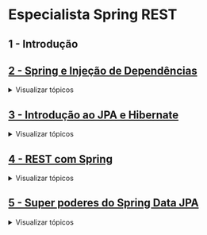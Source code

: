 # Especialista Spring REST

## 1 - Introdução

## [2 - Spring e Injeção de Dependências](/2.Spring-e-Injecao-de-Dependencias.md)

<details>
  <summary>Visualizar tópicos</summary>	

  - Spring Initializr

  - Spring Boot DevTools

  - Injeção pode acontecer

    - Pelo construtor
	
    - @Component
	
    - @Configuration + @Bean
	
    - @Autowired: no construtor, no setter ou atributo

      - A dependência pode ser opcional: permite realizar tratamento para quando não existir a dependência

  - Ambiguidade de beans
  
    - Desambiguação
	
      - Utilizando múltiplos beans
	  
      - Definindo o bean prioritário com @Primary
	  
      - @Qualifier para qualificar o @Component e indicar qual bean deve ser injetado
	  
      - Com anotação customizada: um @Qualifier customizado

  - Spring Profiles
  
    - Definindo comportamentos com @Profile("")
	
	- Selecionar ambiente pelo application.properties (um ou mais) OU parâmetro na IDE

  - Métodos de callback: ciclo de vida, @PostConstruct, @PreDestroy

  - Observer: publicar, consumir eventos

  - Propriedades

    - Properties file (application.properties, yml)
	
    - Variáveis ambiente do sistema operacional
	
    - Parâmetros por linha de comando
	
    - Propriedades customizadas com @Value
	
    - Propriedades com @ConfigurationProperties

  - Ativando Spring Profile

    - Via application.properties
	
    - Através de parâmetro na IDE
	
    - Por linha de comando
	
    - Por variável de ambiente
	
</details>	

## [3 - Introdução ao JPA e Hibernate](/3.Introducao-ao-JPA-e-Hibernate.md)

<details>
  <summary>Visualizar tópicos</summary>	

  - 3.1. Instalar MySQL Server e MySQL Workbench    
	
  - 3.2. O que é JPA e Hibernate?  	
  
  - 3.3. Adicionando JPA e configurando o Data Source
		
  - 3.4. Mapeando entidades com JPA
	
  - 3.5. Criando as tabelas do banco a partir das entidades
		
  - 3.6. Mapeando o id da entidade para autoincremento
  
  - 3.7. Importando dados de teste com import.sql
	  
  - 3.8. Consultando objetos do banco de dados
  
  - 3.9. Adicionando um objeto no banco de dados

  - 3.10. Buscando um objeto pelo id no banco de dados

  - 3.11. Atualizando um objeto no banco de dados
	  
  - 3.12. Excluindo um objeto do banco de dados
	  
  - 3.13. Conhecendo o padrão Aggregate do DDD   
	
  - 3.14. Conhecendo e implementando o padrão Repository
	
  - 3.15. Conhecendo e usando o Lombok
	
  - 3.16. Desafio: Lombok e repositório de restaurantes
	  
  - 3.17. Mapeando relacionamento com @ManyToOne
	  
  - 3.18. A anotação @JoinColumn	
	
  - 3.19. Propriedade nullable de @Column e @JoinColumn
	
  - 3.20. Desafio: mapeando entidades
	
</details>	
	
## [4 - REST com Spring](/4.rest-com-spring.md)

<details>
  <summary>Visualizar tópicos</summary>	
	
  - 4.1. O que é REST?
  
  - 4.2. Conhecendo as constraints do REST
  
  - 4.3. Diferença entre REST e RESTful
  
  - 4.4. Desenvolvedores de REST APIs puristas e pragmáticos

  - 4.5. Conhecendo o protocolo HTTP
  
  - 4.6. Usando o protocolo HTTP
  
  - 4.7. Instalando e testando o Postman
  
  - 4.8. Entendendo o que são Recursos REST
  
  - 4.9. Identificando recursos REST
  
  - 4.10. Modelando e requisitando um Collection Resource com GET
  
  - 4.11. Desafio: collection resource de estados
  
  - 4.12. Representações de recursos e content negotiation
  
  - 4.13. Implementando content negotiation para retornar JSON ou XML
  
  - 4.14. Consultando Singleton Resource com GET e @PathVariable

  - 4.15. Customizando as representações XML e JSON com @JsonIgnore, @JsonProperty e @JsonRootName
  
  - 4.16. Customizando a representação em XML com Wrapper e anotações do Jackson

  - 4.17. Conhecendo os métodos HTTP

  - 4.18. Conhecendo os códigos de status HTTP

  - 4.19. Definindo o status da resposta HTTP com @ResponseStatus

  - 4.20. Manipulando a resposta HTTP com ResponseEntity

  - 4.21. Corrigindo o Status HTTP para resource inexistente

  - 4.22. Status HTTP para collection resource vazia: qual usar?

  - 4.23. Modelando e implementando a inclusão de recursos com POST

  - 4.24. Negociando o media type do payload do POST com Content-Type

  - 4.25. Modelando e implementando a atualização de recursos com PUT

  - 4.26. Modelando e implementando a exclusão de recursos com DELETE

  - 4.27. Implementando a camada de domain services (e a importância da linguagem ubíqua)
  
  - 4.28. Refatorando a exclusão de cozinhas para usar domain services

  - 4.29. Desafio: modelando e implementando a consulta de recursos de restaurantes

  - 4.30. Modelando e implementando a inclusão de recursos de restaurantes

  - 4.31. Desafio: Modelando e implementando a atualização de recursos de restaurantes

  - 4.32. Desafio: implementando serviços REST de cidades e estados

  - 4.33. Analisando solução para atualização parcial de recursos com PATCH	
	
  - 4.34. Finalizando a atualização parcial com a API de Reflections do Spring
	
  - 4.35. Introdução ao Modelo de Maturidade de Richardson (RMM)

  - 4.36. Conhecendo o nível 0 do RMM

  - 4.37. Conhecendo o nível 1 do RMM

  - 4.38. Conhecendo o nível 2 do RMM

  - 4.39. Conhecendo o nível 3 do RMM
		
</details>
	
## [5 - Super poderes do Spring Data JPA](/5.super-poderes-do-spring-data-jpa.md)

<details>
  <summary>Visualizar tópicos</summary>	
	
  - 5.1. Implementando consultas JPQL em repositórios

  - 5.2. Conhecendo o projeto Spring Data JPA (SDJ)

  - 5.3. Criando um repositório com Spring Data JPA (SDJ)

  - 5.4. Refatorando o código do projeto para usar o repositório do SDJ

  - 5.5. Desafio: refatorando todos os repositórios para usar SDJ
	
  - 5.6. Criando consultas com query methods

  - 5.7. Usando as keywords para definir critérios de query methods

  - 5.8. Conhecendo os prefixos de query methods


</details>	


